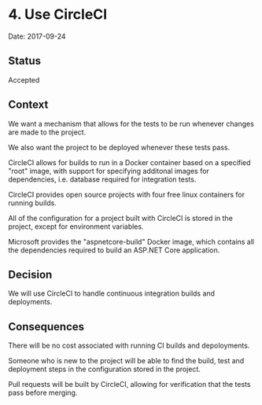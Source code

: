 # 4. Use CircleCI

Date: 2017-09-24

## Status

Accepted

## Context

We want a mechanism that allows for the tests to be run whenever changes are made to the project.

We also want the project to be deployed whenever these tests pass.

CircleCI allows for builds to run in a Docker container based on a specified "root" image, with support for specifying additonal images for dependencies, i.e. database required for integration tests.

CircleCI provides open source projects with four free linux containers for running builds.

All of the configuration for a project built with CircleCI is stored in the project, except for environment variables.

Microsoft provides the "aspnetcore-build" Docker image, which contains all the dependencies required to build an ASP.NET Core application.

## Decision

We will use CircleCI to handle continuous integration builds and deployments.

## Consequences

There will be no cost associated with running CI builds and depoloyments.

Someone who is new to the project will be able to find the build, test and deployment steps in the configuration stored in the project. 

Pull requests will be built by CircleCI, allowing for verification that the tests pass before merging.